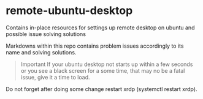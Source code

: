 # remote-ubuntu-desktop
Contains in-place resources for settings up remote desktop on ubuntu and possible issue solving solutions

Markdowns within this repo contains problem issues accordingly to its name and solving solutions.

> Important
> If your ubuntu desktop not starts up within a few seconds or you see a black
> screen for a some time, that may no be a fatal issue, give it a time to load.

Do not forget after doing some change restart xrdp (systemctl restart xrdp).